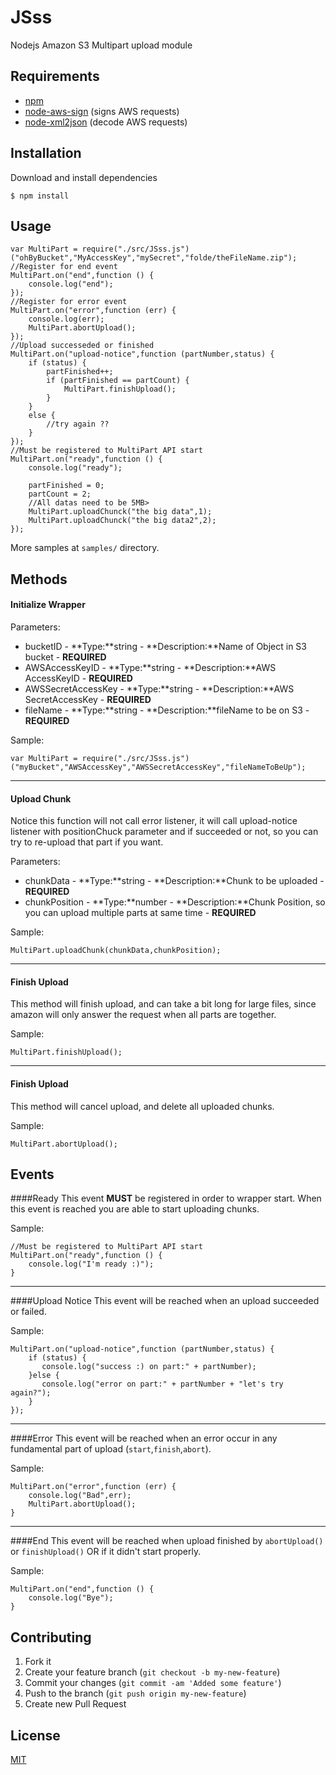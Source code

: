 # JSss

Nodejs Amazon S3 Multipart upload module

## Requirements

- [npm](https://github.com/isaacs/npm)
- [node-aws-sign](https://github.com/egorFiNE/node-aws-sign) (signs AWS requests)
- [node-xml2json](https://github.com/buglabs/node-xml2json) (decode AWS requests)

## Installation

Download and install dependencies

    $ npm install

## Usage

    var MultiPart = require("./src/JSss.js")("ohByBucket","MyAccessKey","mySecret","folde/theFileName.zip");
    //Register for end event
	MultiPart.on("end",function () {
		console.log("end");	
	});
	//Register for error event
	MultiPart.on("error",function (err) {
		console.log(err);
		MultiPart.abortUpload();
	});
	//Upload successeded or finished
	MultiPart.on("upload-notice",function (partNumber,status) {
		if (status) {
			partFinished++;
			if (partFinished == partCount) {
				MultiPart.finishUpload();
			}
		}
		else {
			//try again ??
		}
	});
	//Must be registered to MultiPart API start
	MultiPart.on("ready",function () {
		console.log("ready");
	
		partFinished = 0;
		partCount = 2;
		//All datas need to be 5MB>
		MultiPart.uploadChunck("the big data",1);
		MultiPart.uploadChunck("the big data2",2);
	});

More samples at `samples/` directory.

## Methods

#### Initialize Wrapper

Parameters:

* bucketID - **Type:**string - **Description:**Name of Object in S3 bucket   - **REQUIRED**
* AWSAccessKeyID - **Type:**string - **Description:**AWS AccessKeyID - **REQUIRED**
* AWSSecretAccessKey - **Type:**string - **Description:**AWS SecretAccessKey - **REQUIRED**
* fileName - **Type:**string - **Description:**fileName to be on S3 - **REQUIRED**

Sample:

    var MultiPart = require("./src/JSss.js")("myBucket","AWSAccessKey","AWSSecretAccessKey","fileNameToBeUp");
---
#### Upload Chunk

Notice this function will not call error listener, it will call upload-notice listener with positionChuck parameter and if succeeded or not, so you can try to re-upload that part if you want.

Parameters:
- chunkData - **Type:**string - **Description:**Chunk to be uploaded - **REQUIRED**
- chunkPosition - **Type:**number - **Description:**Chunk Position, so you can upload multiple parts at same time - **REQUIRED**

Sample:

    MultiPart.uploadChunk(chunkData,chunkPosition);
---
#### Finish Upload
This method will finish upload, and can take a bit long for large files, since amazon will only answer the request when all parts are together.

Sample:

    MultiPart.finishUpload();

---
#### Finish Upload
This method will cancel upload, and delete all uploaded chunks.

Sample:

    MultiPart.abortUpload();


## Events

####Ready
This event **MUST** be registered in order to wrapper start. When this event is reached you are able to start uploading chunks.

Sample:

    //Must be registered to MultiPart API start
	MultiPart.on("ready",function () {
		console.log("I'm ready :)");
	}
---
####Upload Notice
This event will be reached when an upload succeeded or failed.

Sample:

    MultiPart.on("upload-notice",function (partNumber,status) {
	    if (status) {
	       console.log("success :) on part:" + partNumber);
	    }else {
		   console.log("error on part:" + partNumber + "let's try again?");
	    }
	});
---
####Error
This event will be reached when an error occur in any fundamental part of upload (`start`,`finish`,`abort`).

Sample:

	MultiPart.on("error",function (err) {
		console.log("Bad",err);
		MultiPart.abortUpload();
	}
---
####End
This event will be reached when upload finished by `abortUpload()` or `finishUpload()` OR if it didn't start properly.

Sample:

	MultiPart.on("end",function () {
		console.log("Bye");
	}

## Contributing

1. Fork it
2. Create your feature branch (`git checkout -b my-new-feature`)
3. Commit your changes (`git commit -am 'Added some feature'`)
4. Push to the branch (`git push origin my-new-feature`)
5. Create new Pull Request

## License

[MIT](JSss/raw/master/LICENSE)